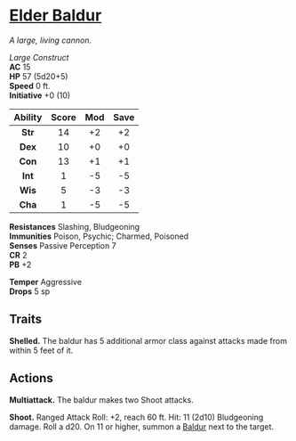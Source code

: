 # [Elder Baldur](https://hollowknight.wiki/w/Elder_Baldur)

*A large, living cannon.*

*Large Construct*  
**AC** 15  
**HP** 57 (5d20+5)  
**Speed** 0 ft.  
**Initiative** +0 (10)  

| Ability | Score | Mod | Save |
|:-------:|:-----:|:---:|:----:|
| **Str** | 14    | +2  | +2   |
| **Dex** | 10    | +0  | +0   |
| **Con** | 13    | +1  | +1   |
| **Int** | 1     | -5  | -5   |
| **Wis** | 5     | -3  | -3   |
| **Cha** | 1     | -5  | -5   |

**Resistances** Slashing, Bludgeoning  
**Immunities** Poison, Psychic; Charmed, Poisoned  
**Senses** Passive Perception 7  
**CR** 2  
**PB** +2  

**Temper** Aggressive  
**Drops** 5 sp  

## Traits

**Shelled.** The baldur has 5 additional armor class against attacks made from within 5 feet of it.

## Actions

**Multiattack.** The baldur makes two Shoot attacks.

**Shoot.** Ranged Attack Roll: +2, reach 60 ft. Hit: 11 (2d10) Bludgeoning damage. Roll a d20. On 11 or higher, summon a [Baldur](/enemies/baldur.md) next to the target.

